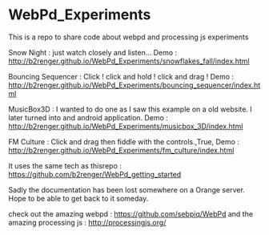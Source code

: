 # WebPd_Experiments

This is a repo to share code about webpd and processing js experiments

Snow Night : just watch closely and listen...
Demo : http://b2renger.github.io/WebPd_Experiments/snowflakes_fall/index.html

Bouncing Sequencer : Click ! click and hold ! click and drag !
Demo : http://b2renger.github.io/WebPd_Experiments/bouncing_sequencer/index.html

MusicBox3D : I wanted to do one as I saw this example on a old website. I later turned into and android application.
Demo : http://b2renger.github.io/WebPd_Experiments/musicbox_3D/index.html

FM Culture : Click and drag then fiddle with the controls.,True,
Demo : http://b2renger.github.io/WebPd_Experiments/fm_culture/index.html


It uses the same tech as thisrepo : https://github.com/b2renger/WebPd_getting_started

Sadly the documentation has been lost somewhere on a Orange server. Hope to be able to get back to it someday.

check out the amazing webpd : https://github.com/sebpiq/WebPd
and the amazing processing js : http://processingjs.org/
